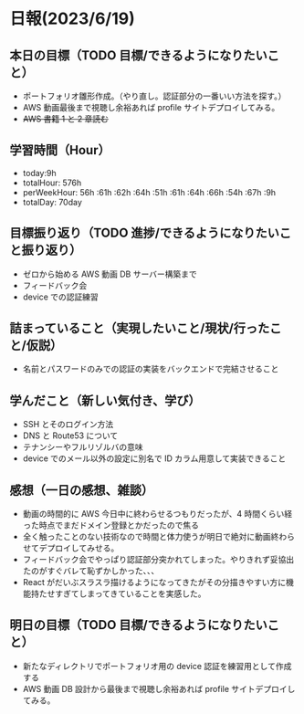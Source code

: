 # 日報(2023/6/19)

## 本日の目標（TODO 目標/できるようになりたいこと）

- ポートフォリオ雛形作成。（やり直し。認証部分の一番いい方法を探す。）
- AWS 動画最後まで視聴し余裕あれば profile サイトデプロイしてみる。
- ~~AWS 書籍 1 と 2 章読む~~

## 学習時間（Hour）

- today:9h
- totalHour: 576h
- perWeekHour: 56h :61h :62h :64h :51h :61h :64h :66h :54h :67h :9h
- totalDay: 70day

## 目標振り返り（TODO 進捗/できるようになりたいこと振り返り）

- ゼロから始める AWS 動画 DB サーバー構築まで
- フィードバック会
- device での認証練習

## 詰まっていること（実現したいこと/現状/行ったこと/仮説）

- 名前とパスワードのみでの認証の実装をバックエンドで完結させること

## 学んだこと（新しい気付き、学び）

- SSH とそのログイン方法
- DNS と Route53 について
- テナンシーやフルリゾルバの意味
- device でのメール以外の設定に別名で ID カラム用意して実装できること

## 感想（一日の感想、雑談）

- 動画の時間的に AWS 今日中に終わらせるつもりだったが、4 時間くらい経った時点でまだドメイン登録とかだったので焦る
- 全く触ったことのない技術なので時間と体力使うが明日で絶対に動画終わらせてデプロイしてみせる。
- フィードバック会でやっぱり認証部分突かれてしまった。やりきれず妥協出たのがすぐバレて恥ずかしかった、、、
- React がだいぶスラスラ描けるようになってきたがその分描きやすい方に機能持たせすぎてしまってきていることを実感した。

## 明日の目標（TODO 目標/できるようになりたいこと）

- 新たなディレクトリでポートフォリオ用の device 認証を練習用として作成する
- AWS 動画 DB 設計から最後まで視聴し余裕あれば profile サイトデプロイしてみる。
